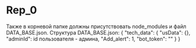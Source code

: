 # Rep_0
Также в корневой папке должны присутствовать node_modules и файл DATA_BASE.json. Структура DATA_BASE.json: {
  "tech_data": {
    "usData": {},
    "adminId": id пользователя - админа,
    "Add_alert": 1,
    "bot_token": ""
  }
}
